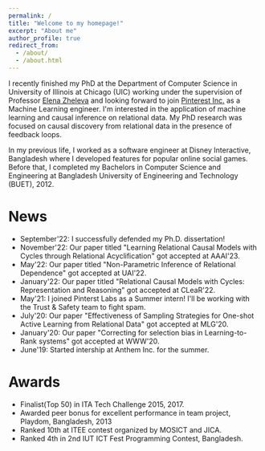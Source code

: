 ```yaml
---
permalink: /
title: "Welcome to my homepage!"
excerpt: "About me"
author_profile: true
redirect_from: 
  - /about/
  - /about.html
---
```


I recently finished my PhD at the Department of Computer Science in University of Illinois at Chicago (UIC) working under the supervision of Professor [Elena Zheleva](https://www.cs.uic.edu/~elena/) and looking forward to join [Pinterest Inc.](https://www.pinterest.com/) as a Machine Learning engineer. I'm interested in the application of machine learning and causal inference on relational data. My PhD research was focused on causal discovery from relational data in the presence of feedback loops.

In my previous life, I worked as a software engineer at Disney Interactive, Bangladesh where I developed features for popular online social games. Before that, I completed my Bachelors in Computer Science and Engineering at Bangladesh University of Engineering and Technology (BUET), 2012. 



News
======

- September'22: I successfully defended my Ph.D. dissertation!
- November'22: Our paper titled "Learning Relational Causal Models with Cycles through Relational Acyclification" got accepted at AAAI'23.
- May'22: Our paper titled "Non-Parametric Inference of Relational Dependence" got accepted at UAI'22.
- January'22: Our paper titled "Relational Causal Models with Cycles: Representation and Reasoning" got accepted at CLeaR'22.
- May'21: I joined Pinterst Labs as a Summer intern! I'll be working with the Trust & Safety team to fight spam.
- July'20: Our paper "Effectiveness of Sampling Strategies for One-shot Active Learning from Relational Data" got accepted at MLG'20.
- January'20: Our paper "Correcting for selection bias in Learning-to-Rank systems" got accepted at WWW'20.
- June'19: Started intership at Anthem Inc. for the summer.



Awards
======

- Finalist(Top 50) in ITA Tech Challenge 2015, 2017.
- Awarded peer bonus for excellent performance in team project, Playdom, Bangladesh, 2013
- Ranked 10th at ITEE contest organized by MOSICT and JICA.
- Ranked 4th in 2nd IUT ICT Fest Programming Contest, Bangladesh.
